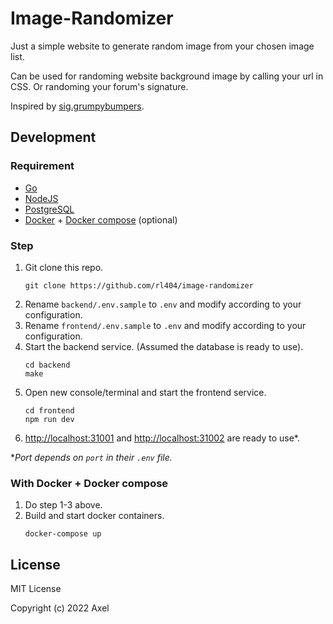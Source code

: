 # Image-Randomizer

Just a simple website to generate random image from your chosen image list.

Can be used for randoming website background image by calling your url in CSS. Or randoming your forum's signature.

Inspired by [sig.grumpybumpers](http://sig.grumpybumpers.com/).

## Development

### Requirement

- [Go](https://golang.org/)
- [NodeJS](https://nodejs.org)
- [PostgreSQL](https://www.postgresql.org/)
- [Docker](https://docker.com) + [Docker compose](https://docs.docker.com/compose/) (optional)

### Step

1. Git clone this repo.
    ```
    git clone https://github.com/rl404/image-randomizer
    ```
2. Rename `backend/.env.sample` to `.env` and modify according to your configuration.
3. Rename `frontend/.env.sample` to `.env` and modify according to your configuration.
4. Start the backend service. (Assumed the database is ready to use).
    ```
    cd backend
    make
    ```
5. Open new console/terminal and start the frontend service.
    ```
    cd frontend
    npm run dev
    ```
6. [http://localhost:31001](http://localhost:31001) and [http://localhost:31002](http://localhost:31002) are ready to use*.

**Port depends on `port` in their `.env` file.*

### With Docker + Docker compose

1. Do step 1-3 above.
2. Build and start docker containers.
    ```
    docker-compose up
    ````

## License

MIT License

Copyright (c) 2022 Axel
